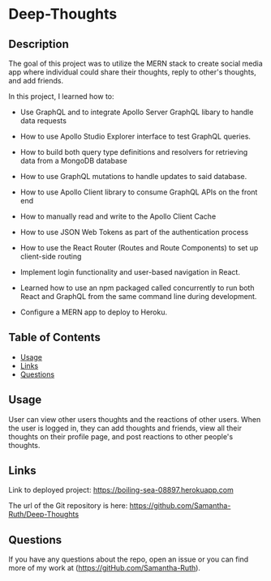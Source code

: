 # Deep-Thoughts

## Description

The goal of this project was to utilize the MERN stack to create social media app where individual could share their thoughts, reply to other's thoughts, and add friends.

In this project, I learned how to: 

* Use GraphQL and to integrate Apollo Server GraphQL libary to handle data requests
* How to use Apollo Studio Explorer interface to test GraphQL queries.
* How to build both query type definitions and resolvers for retrieving data from a MongoDB database
* How to use GraphQL mutations to handle updates to said database.

* How to use Apollo Client library to consume GraphQL APIs on the front end
* How to manually read and write to the Apollo Client Cache

* How to use JSON Web Tokens as part of the authentication process

* How to use the React Router (Routes and Route Components) to set up client-side routing
* Implement login functionality and user-based navigation in React. 

* Learned how to use an npm packaged called concurrently to run both React and GraphQL from the same command line during development.

* Configure a MERN app to deploy to Heroku.



## Table of Contents
* [Usage](#usage)
* [Links](#links)
* [Questions](#questions)

## Usage

User can view other users thoughts and the reactions of other users. When the user is logged in, they can add thoughts and friends, view all their thoughts on their
profile page, and post reactions to other people's thoughts. 

## Links

Link to deployed project: https://boiling-sea-08897.herokuapp.com


The url of the Git repository is here:  https://github.com/Samantha-Ruth/Deep-Thoughts

## Questions

If you have any questions about the repo, open an issue or you can find more of my work at (https://gitHub.com/Samantha-Ruth).



